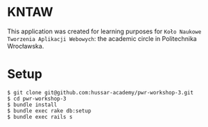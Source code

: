 # KNTAW
This application was created for learning purposes for `Koło Naukowe Tworzenia Aplikacji Webowych`: the academic circle in Politechnika Wrocławska.

# Setup

```
$ git clone git@github.com:hussar-academy/pwr-workshop-3.git
$ cd pwr-workshop-3
$ bundle install
$ bundle exec rake db:setup
$ bundle exec rails s
```


